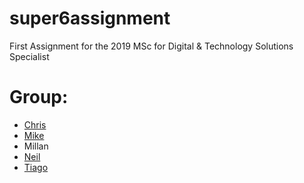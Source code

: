 # super6assignment
First Assignment for the 2019 MSc for Digital &amp; Technology Solutions Specialist

# Group:
* [Chris](https://github.com/TheQuietPotato)
* [Mike](https://github.com/MikeKeightley)
* Millan
* [Neil](https://github.com/neilmusgrove)
* [Tiago](https://github.com/dosaki)